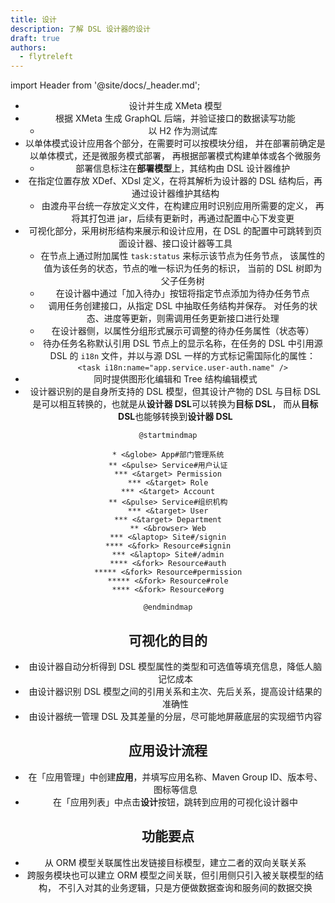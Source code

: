 ```yaml
---
title: 设计
description: 了解 DSL 设计器的设计
draft: true
authors:
  - flytreleft
---
```


import Header from '@site/docs/\_header.md';

<Header />

- 设计并生成 XMeta 模型
- 根据 XMeta 生成 GraphQL 后端，并验证接口的数据读写功能
  - 以 H2 作为测试库
- 以单体模式设计应用各个部分，在需要时可以按模块分组，
  并在部署前确定是以单体模式，还是微服务模式部署，
  再根据部署模式构建单体或各个微服务
  - 部署信息标注在**部署模型**上，其结构由 DSL 设计器维护
- 在指定位置存放 XDef、XDsl 定义，在将其解析为设计器的 DSL
  结构后，再通过设计器维护其结构
  - 由渡舟平台统一存放定义文件，在构建应用时识别应用所需要的定义，
    再将其打包进 jar，后续有更新时，再通过配置中心下发变更
- 可视化部分，采用树形结构来展示和设计应用，在 DSL
  的配置中可跳转到页面设计器、接口设计器等工具
  - 在节点上通过附加属性 `task:status` 来标示该节点为任务节点，
    该属性的值为该任务的状态，节点的唯一标识为任务的标识，
    当前的 DSL 树即为父子任务树
  - 在设计器中通过「加入待办」按钮将指定节点添加为待办任务节点
  - 调用任务创建接口，从指定 DSL 中抽取任务结构并保存。
    对任务的状态、进度等更新，则需调用任务更新接口进行处理
  - 在设计器侧，以属性分组形式展示可调整的待办任务属性（状态等）
  - 待办任务名称默认引用 DSL 节点上的显示名称，在任务的 DSL
    中引用源 DSL 的 `i18n` 文件，并以与源 DSL
    一样的方式标记需国际化的属性：`<task i18n:name="app.service.user-auth.name" />`
- 同时提供图形化编辑和 Tree 结构编辑模式
- 设计器识别的是自身所支持的 DSL 模型，但其设计产物的 DSL 与目标 DSL
  是可以相互转换的，也就是从**设计器 DSL**可以转换为**目标 DSL**，
  而从**目标 DSL**也能够转换到**设计器 DSL**

<!-- https://plantuml.com/mindmap-diagram -->

```plantuml
@startmindmap

* <&globe> App#部门管理系统
** <&pulse> Service#用户认证
*** <&target> Permission
*** <&target> Role
*** <&target> Account
** <&pulse> Service#组织机构
*** <&target> User
*** <&target> Department
** <&browser> Web
*** <&laptop> Site#/signin
**** <&fork> Resource#signin
*** <&laptop> Site#/admin
**** <&fork> Resource#auth
***** <&fork> Resource#permission
***** <&fork> Resource#role
**** <&fork> Resource#org

@endmindmap
```

## 可视化的目的

- 由设计器自动分析得到 DSL 模型属性的类型和可选值等填充信息，降低人脑记忆成本
- 由设计器识别 DSL 模型之间的引用关系和主次、先后关系，提高设计结果的准确性
- 由设计器统一管理 DSL 及其差量的分层，尽可能地屏蔽底层的实现细节内容

## 应用设计流程

- 在「应用管理」中创建**应用**，并填写应用名称、Maven Group ID、版本号、图标等信息
- 在「应用列表」中点击**设计**按钮，跳转到应用的可视化设计器中

## 功能要点

- 从 ORM 模型关联属性出发链接目标模型，建立二者的双向关联关系
- 跨服务模块也可以建立 ORM 模型之间关联，但引用侧只引入被关联模型的结构，
  不引入对其的业务逻辑，只是方便做数据查询和服务间的数据交换
